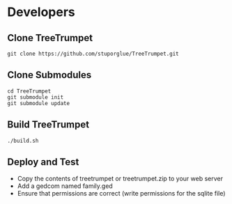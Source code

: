 Developers
==========

Clone TreeTrumpet
-----------------
    git clone https://github.com/stuporglue/TreeTrumpet.git

Clone Submodules
----------------
    cd TreeTrumpet
    git submodule init
    git submodule update

Build TreeTrumpet
-----------------
    ./build.sh

Deploy and Test
---------------
* Copy the contents of treetrumpet or treetrumpet.zip to your web server
* Add a gedcom named family.ged
* Ensure that permissions are correct (write permissions for the sqlite file)
